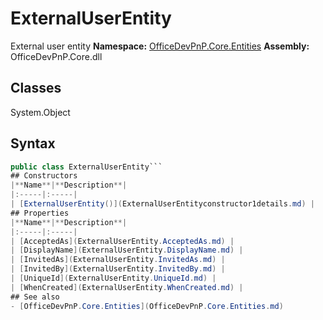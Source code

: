 # ExternalUserEntity
External user entity
**Namespace:** [OfficeDevPnP.Core.Entities](OfficeDevPnP.Core.Entities.md)
**Assembly:** OfficeDevPnP.Core.dll
## Classes
System.Object
## Syntax
```C#
public class ExternalUserEntity```
## Constructors
|**Name**|**Description**|
|:-----|:-----|
| [ExternalUserEntity()](ExternalUserEntityconstructor1details.md) | 
## Properties
|**Name**|**Description**|
|:-----|:-----|
| [AcceptedAs](ExternalUserEntity.AcceptedAs.md) | 
| [DisplayName](ExternalUserEntity.DisplayName.md) | 
| [InvitedAs](ExternalUserEntity.InvitedAs.md) | 
| [InvitedBy](ExternalUserEntity.InvitedBy.md) | 
| [UniqueId](ExternalUserEntity.UniqueId.md) | 
| [WhenCreated](ExternalUserEntity.WhenCreated.md) | 
## See also
- [OfficeDevPnP.Core.Entities](OfficeDevPnP.Core.Entities.md)
